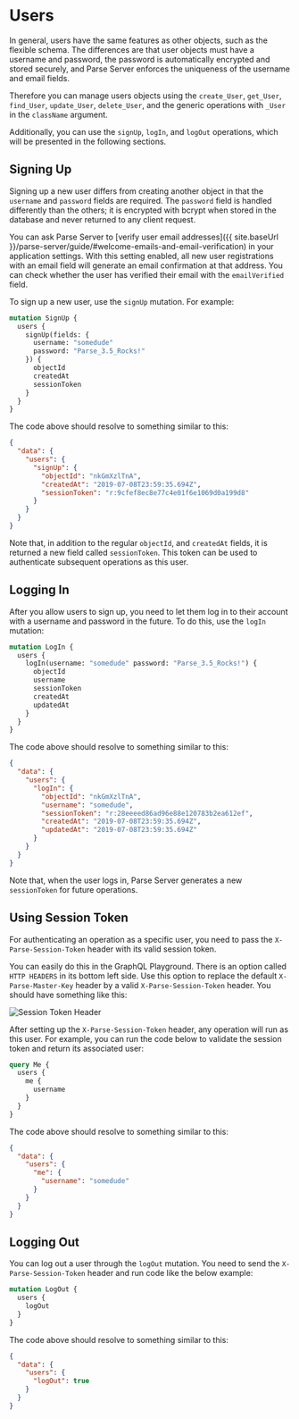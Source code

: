 # Users

In general, users have the same features as other objects, such as the flexible schema. The differences are that user objects must have a username and password, the password is automatically encrypted and stored securely, and Parse Server enforces the uniqueness of the username and email fields.

Therefore you can manage users objects using the `create_User`, `get_User`, `find_User`, `update_User`, `delete_User`, and the generic operations with `_User` in the `className` argument.

Additionally, you can use the `signUp`, `logIn`, and `logOut` operations, which will be presented in the following sections.

## Signing Up

Signing up a new user differs from creating another object in that the `username` and `password` fields are required. The `password` field is handled differently than the others; it is encrypted with bcrypt when stored in the database and never returned to any client request.

You can ask Parse Server to [verify user email addresses]({{ site.baseUrl }}/parse-server/guide/#welcome-emails-and-email-verification) in your application settings. With this setting enabled, all new user registrations with an email field will generate an email confirmation at that address. You can check whether the user has verified their email with the `emailVerified` field.

To sign up a new user, use the `signUp` mutation. For example:

```graphql
mutation SignUp {
  users {
    signUp(fields: {
      username: "somedude"
      password: "Parse_3.5_Rocks!"
    }) {
      objectId
      createdAt
      sessionToken
    }
  }
}
```

The code above should resolve to something similar to this:

```json
{
  "data": {
    "users": {
      "signUp": {
        "objectId": "nkGmXzlTnA",
        "createdAt": "2019-07-08T23:59:35.694Z",
        "sessionToken": "r:9cfef8ec8e77c4e01f6e1069d0a199d8"
      }
    }
  }
}
```

Note that, in addition to the regular `objectId`, and `createdAt` fields, it is returned a new field called `sessionToken`. This token can be used to authenticate subsequent operations as this user.

## Logging In

After you allow users to sign up, you need to let them log in to their account with a username and password in the future. To do this, use the `logIn` mutation:

```graphql
mutation LogIn {
  users {
    logIn(username: "somedude" password: "Parse_3.5_Rocks!") {
      objectId
      username
      sessionToken
      createdAt
      updatedAt
    }
  }
}
```

The code above should resolve to something similar to this:

```json
{
  "data": {
    "users": {
      "logIn": {
        "objectId": "nkGmXzlTnA",
        "username": "somedude",
        "sessionToken": "r:28eeeed86ad96e88e120783b2ea612ef",
        "createdAt": "2019-07-08T23:59:35.694Z",
        "updatedAt": "2019-07-08T23:59:35.694Z"
      }
    }
  }
}
```

Note that, when the user logs in, Parse Server generates a new `sessionToken` for future operations.

## Using Session Token

For authenticating an operation as a specific user, you need to pass the `X-Parse-Session-Token` header with its valid session token.

You can easily do this in the GraphQL Playground. There is an option called `HTTP HEADERS` in its bottom left side. Use this option to replace the default `X-Parse-Master-Key` header by a valid `X-Parse-Session-Token` header. You should have something like this:

<img alt="Session Token Header" data-echo="{{ '/assets/images/graphql/session-token.png' | prepend: site.baseurl }}"/>

After setting up the `X-Parse-Session-Token` header, any operation will run as this user. For example, you can run the code below to validate the session token and return its associated user:

```graphql
query Me {
  users {
    me {
      username
    }
  }
}
```

The code above should resolve to something similar to this:

```json
{
  "data": {
    "users": {
      "me": {
        "username": "somedude"
      }
    }
  }
}
```

## Logging Out

You can log out a user through the `logOut` mutation. You need to send the `X-Parse-Session-Token` header and run code like the below example:

```graphql
mutation LogOut {
  users {
    logOut
  }
}
```

The code above should resolve to something similar to this:

```json
{
  "data": {
    "users": {
      "logOut": true
    }
  }
}
```
